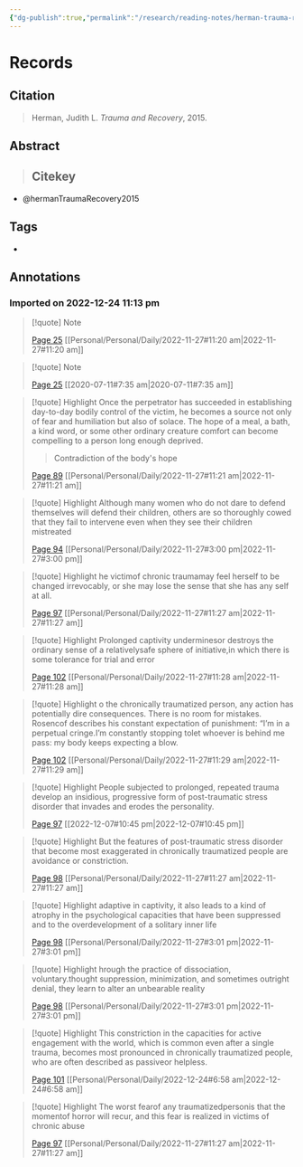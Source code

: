 ```yaml
---
{"dg-publish":true,"permalink":"/research/reading-notes/herman-trauma-recovery2015/","tags":"gardenEntry"}
---
```



# Records
## Citation
> Herman, Judith L. _Trauma and Recovery_, 2015.

## Abstract
>## Citekey
- @hermanTraumaRecovery2015

## Tags
-

## Annotations

### Imported on 2022-12-24 11:13 pm

> [!quote] Note
>
> [Page 25](zotero://open-pdf/library/items/TTBBLYN7?page=25) [[Personal/Personal/Daily/2022-11-27#11:20 am\|2022-11-27#11:20 am]]

> [!quote] Note
>
> [Page 25](zotero://open-pdf/library/items/TTBBLYN7?page=25) [[2020-07-11#7:35 am\|2020-07-11#7:35 am]]

> [!quote] Highlight
> Once the perpetrator has succeeded in establishing day-to-day bodily control of the victim, he becomes a source not only of fear and humiliation but also of solace. The hope of a meal, a bath, a kind word, or some other ordinary creature comfort can become compelling to a person long enough deprived.
>> Contradiction of the body's hope
>
> [Page 89](zotero://open-pdf/library/items/TTBBLYN7?page=89) [[Personal/Personal/Daily/2022-11-27#11:21 am\|2022-11-27#11:21 am]]

> [!quote] Highlight
> Although many women who do not dare to defend themselves will defend their children, others are so thoroughly cowed that they fail to intervene even when they see their children mistreated
>
> [Page 94](zotero://open-pdf/library/items/TTBBLYN7?page=94) [[Personal/Personal/Daily/2022-11-27#3:00 pm\|2022-11-27#3:00 pm]]

> [!quote] Highlight
> he victimof chronic traumamay feel herself to be changed irrevocably, or she may lose the sense that she has any self at all.
>
> [Page 97](zotero://open-pdf/library/items/TTBBLYN7?page=97) [[Personal/Personal/Daily/2022-11-27#11:27 am\|2022-11-27#11:27 am]]

> [!quote] Highlight
> Prolonged captivity underminesor destroys the ordinary sense of a relativelysafe sphere of initiative,in which there is some tolerance for trial and error
>
> [Page 102](zotero://open-pdf/library/items/TTBBLYN7?page=102) [[Personal/Personal/Daily/2022-11-27#11:28 am\|2022-11-27#11:28 am]]

> [!quote] Highlight
> o the chronically traumatized person, any action has potentially dire consequences. There is no room for mistakes. Rosencof describes his constant expectation of punishment: “I’m in a perpetual cringe.I’m constantly stopping tolet whoever is behind me pass: my body keeps expecting a blow.
>
> [Page 102](zotero://open-pdf/library/items/TTBBLYN7?page=102) [[Personal/Personal/Daily/2022-11-27#11:29 am\|2022-11-27#11:29 am]]

> [!quote] Highlight
> People subjected to prolonged, repeated trauma develop an insidious, progressive form of post-traumatic stress disorder that invades and erodes the personality.
>
> [Page 97](zotero://open-pdf/library/items/TTBBLYN7?page=97) [[2022-12-07#10:45 pm\|2022-12-07#10:45 pm]]

> [!quote] Highlight
> But the features of post-traumatic stress disorder that become most exaggerated in chronically traumatized people are avoidance or constriction.
>
> [Page 98](zotero://open-pdf/library/items/TTBBLYN7?page=98) [[Personal/Personal/Daily/2022-11-27#11:27 am\|2022-11-27#11:27 am]]

> [!quote] Highlight
> adaptive in captivity, it also leads to a kind of atrophy in the psychological capacities that have been suppressed and to the overdevelopment of a solitary inner life
>
> [Page 98](zotero://open-pdf/library/items/TTBBLYN7?page=98) [[Personal/Personal/Daily/2022-11-27#3:01 pm\|2022-11-27#3:01 pm]]

> [!quote] Highlight
> hrough the practice of dissociation, voluntary.thought suppression, minimization, and sometimes outright denial, they learn to alter an unbearable reality
>
> [Page 98](zotero://open-pdf/library/items/TTBBLYN7?page=98) [[Personal/Personal/Daily/2022-11-27#3:01 pm\|2022-11-27#3:01 pm]]

> [!quote] Highlight
> This constriction in the capacities for active engagement with the world, which is common even after a single trauma, becomes most pronounced in chronically traumatized people, who are often described as passiveor helpless.
>
> [Page 101](zotero://open-pdf/library/items/TTBBLYN7?page=101) [[Personal/Personal/Daily/2022-12-24#6:58 am\|2022-12-24#6:58 am]]

> [!quote] Highlight
> The worst fearof any traumatizedpersonis that the momentof horror will recur, and this fear is realized in victims of chronic abuse
>
> [Page 97](zotero://open-pdf/library/items/TTBBLYN7?page=97) [[Personal/Personal/Daily/2022-11-27#11:27 am\|2022-11-27#11:27 am]]





